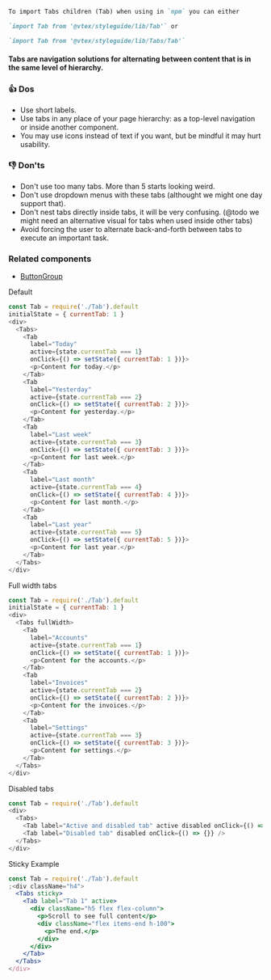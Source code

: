 ```md
To import Tabs children (Tab) when using in `npm` you can either

`import Tab from '@vtex/styleguide/lib/Tab'` or

`import Tab from '@vtex/styleguide/lib/Tabs/Tab'`
```

#### Tabs are navigation solutions for alternating between content that is in the same level of hierarchy.

### 👍 Dos

- Use short labels.
- Use tabs in any place of your page hierarchy: as a top-level navigation or inside another component.
- You may use icons instead of text if you want, but be mindful it may hurt usability.

### 👎 Don'ts

- Don't use too many tabs. More than 5 starts looking weird.
- Don't use dropdown menus with these tabs (althought we might one day support that).
- Don't nest tabs directly inside tabs, it will be very confusing. (@todo we might need an alternative visual for tabs when used inside other tabs)
- Avoid forcing the user to alternate back-and-forth between tabs to execute an important task.

### Related components

- <a href="#/Components/Forms/ButtonGroup">ButtonGroup</a>

Default

```js
const Tab = require('./Tab').default
initialState = { currentTab: 1 }
<div>
  <Tabs>
    <Tab
      label="Today"
      active={state.currentTab === 1}
      onClick={() => setState({ currentTab: 1 })}>
      <p>Content for today.</p>
    </Tab>
    <Tab
      label="Yesterday"
      active={state.currentTab === 2}
      onClick={() => setState({ currentTab: 2 })}>
      <p>Content for yesterday.</p>
    </Tab>
    <Tab
      label="Last week"
      active={state.currentTab === 3}
      onClick={() => setState({ currentTab: 3 })}>
      <p>Content for last week.</p>
    </Tab>
    <Tab
      label="Last month"
      active={state.currentTab === 4}
      onClick={() => setState({ currentTab: 4 })}>
      <p>Content for last month.</p>
    </Tab>
    <Tab
      label="Last year"
      active={state.currentTab === 5}
      onClick={() => setState({ currentTab: 5 })}>
      <p>Content for last year.</p>
    </Tab>
  </Tabs>
</div>
```

Full width tabs

```js
const Tab = require('./Tab').default
initialState = { currentTab: 1 }
<div>
  <Tabs fullWidth>
    <Tab
      label="Accounts"
      active={state.currentTab === 1}
      onClick={() => setState({ currentTab: 1 })}>
      <p>Content for the accounts.</p>
    </Tab>
    <Tab
      label="Invoices"
      active={state.currentTab === 2}
      onClick={() => setState({ currentTab: 2 })}>
      <p>Content for the invoices.</p>
    </Tab>
    <Tab
      label="Settings"
      active={state.currentTab === 3}
      onClick={() => setState({ currentTab: 3 })}>
      <p>Content for settings.</p>
    </Tab>
  </Tabs>
</div>
```

Disabled tabs

```js
const Tab = require('./Tab').default
<div>
  <Tabs>
    <Tab label="Active and disabled tab" active disabled onClick={() => {}} />
    <Tab label="Disabled tab" disabled onClick={() => {}} />
  </Tabs>
</div>
```

Sticky Example

```jsx
const Tab = require('./Tab').default
;<div className="h4">
  <Tabs sticky>
    <Tab label="Tab 1" active>
      <div className="h5 flex flex-column">
        <p>Scroll to see full content</p>
        <div className="flex items-end h-100">
          <p>The end.</p>
        </div>
      </div>
    </Tab>
  </Tabs>
</div>
```
